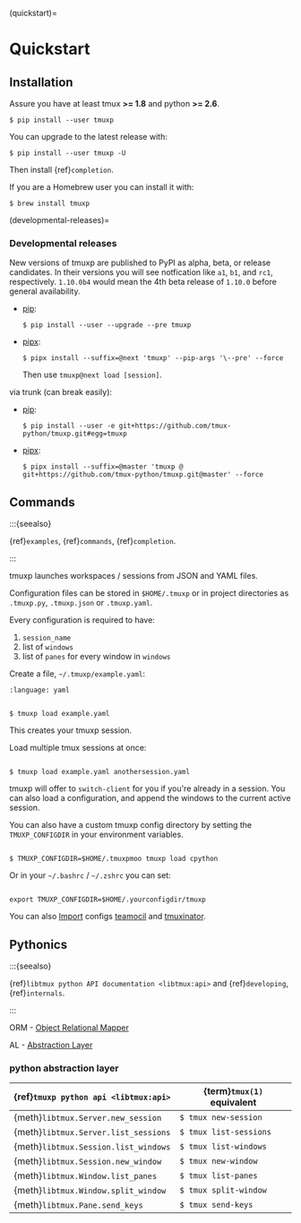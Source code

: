 (quickstart)=

# Quickstart

## Installation

Assure you have at least tmux **>= 1.8** and python **>= 2.6**.

```console
$ pip install --user tmuxp
```

You can upgrade to the latest release with:

```console
$ pip install --user tmuxp -U
```

Then install {ref}`completion`.

If you are a Homebrew user you can install it with:

```console
$ brew install tmuxp
```

(developmental-releases)=

### Developmental releases

New versions of tmuxp are published to PyPI as alpha, beta, or release candidates.
In their versions you will see notfication like `a1`, `b1`, and `rc1`, respectively.
`1.10.0b4` would mean the 4th beta release of `1.10.0` before general availability.

- [pip]\:

  ```console
  $ pip install --user --upgrade --pre tmuxp
  ```

- [pipx]\:

  ```console
  $ pipx install --suffix=@next 'tmuxp' --pip-args '\--pre' --force
  ```

  Then use `tmuxp@next load [session]`.

via trunk (can break easily):

- [pip]\:

  ```console
  $ pip install --user -e git+https://github.com/tmux-python/tmuxp.git#egg=tmuxp
  ```

- [pipx]\:

  ```console
  $ pipx install --suffix=@master 'tmuxp @ git+https://github.com/tmux-python/tmuxp.git@master' --force
  ```

[pip]: https://pip.pypa.io/en/stable/
[pipx]: https://pypa.github.io/pipx/docs/

## Commands

:::{seealso}

{ref}`examples`, {ref}`commands`, {ref}`completion`.

:::

tmuxp launches workspaces / sessions from JSON and YAML files.

Configuration files can be stored in `$HOME/.tmuxp` or in project
directories as `.tmuxp.py`, `.tmuxp.json` or `.tmuxp.yaml`.

Every configuration is required to have:

1. `session_name`
2. list of `windows`
3. list of `panes` for every window in `windows`

Create a file, `~/.tmuxp/example.yaml`:

```{literalinclude} ../examples/2-pane-vertical.yaml
:language: yaml

```

```console

$ tmuxp load example.yaml

```

This creates your tmuxp session.

Load multiple tmux sessions at once:

```console

$ tmuxp load example.yaml anothersession.yaml

```

tmuxp will offer to `switch-client` for you if you're already in a
session. You can also load a configuration, and append the windows to
the current active session.

You can also have a custom tmuxp config directory by setting the
`TMUXP_CONFIGDIR` in your environment variables.

```console

$ TMUXP_CONFIGDIR=$HOME/.tmuxpmoo tmuxp load cpython

```

Or in your `~/.bashrc` / `~/.zshrc` you can set:

```console

export TMUXP_CONFIGDIR=$HOME/.yourconfigdir/tmuxp

```

You can also [Import][import] configs [teamocil][teamocil] and [tmuxinator][tmuxinator].

## Pythonics

:::{seealso}

{ref}`libtmux python API documentation <libtmux:api>` and {ref}`developing`,
{ref}`internals`.

:::

ORM - [Object Relational Mapper][object relational mapper]

AL - [Abstraction Layer][abstraction layer]

### python abstraction layer

| {ref}`tmuxp python api <libtmux:api>` | {term}`tmux(1)` equivalent |
| ------------------------------------- | -------------------------- |
| {meth}`libtmux.Server.new_session`    | `$ tmux new-session`       |
| {meth}`libtmux.Server.list_sessions`  | `$ tmux list-sessions`     |
| {meth}`libtmux.Session.list_windows`  | `$ tmux list-windows`      |
| {meth}`libtmux.Session.new_window`    | `$ tmux new-window`        |
| {meth}`libtmux.Window.list_panes`     | `$ tmux list-panes`        |
| {meth}`libtmux.Window.split_window`   | `$ tmux split-window`      |
| {meth}`libtmux.Pane.send_keys`        | `$ tmux send-keys`         |

[import]: http://tmuxp.git-pull.com/commands/#import
[tmuxinator]: https://github.com/aziz/tmuxinator
[teamocil]: https://github.com/remiprev/teamocil
[abstraction layer]: http://en.wikipedia.org/wiki/Abstraction_layer
[object relational mapper]: http://en.wikipedia.org/wiki/Object-relational_mapping
